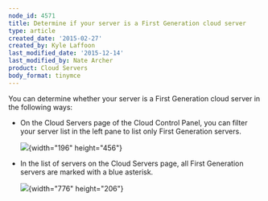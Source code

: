 ```yaml
---
node_id: 4571
title: Determine if your server is a First Generation cloud server
type: article
created_date: '2015-02-27'
created_by: Kyle Laffoon
last_modified_date: '2015-12-14'
last_modified_by: Nate Archer
product: Cloud Servers
body_format: tinymce
---
```


You can determine whether your server is a First Generation cloud server
in the following ways:

-   On the Cloud Servers page of the Cloud Control Panel, you can filter
    your server list in the left pane to list only First Generation
    servers.

    ![](https://8026b2e3760e2433679c-fffceaebb8c6ee053c935e8915a3fbe7.ssl.cf2.rackcdn.com/field/image/ServersListTypes_0.png){width="196"
    height="456"}

-   In the list of servers on the Cloud Servers page, all First
    Generation servers are marked with a blue asterisk.

    ![](https://8026b2e3760e2433679c-fffceaebb8c6ee053c935e8915a3fbe7.ssl.cf2.rackcdn.com/field/image/1stvs2ndgenserversa.png){width="776"
    height="206"}


